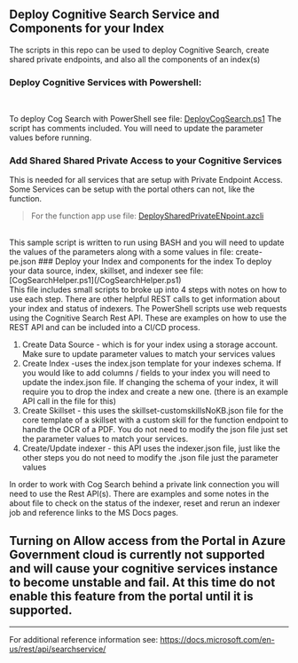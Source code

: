 ## Deploy Cognitive Search Service and Components for your Index
The scripts in this repo can be used to deploy Cognitive Search, create shared private endpoints, and also all the components of an index(s)

### Deploy Cognitive Services with Powershell:
</br>

To deploy Cog Search with PowerShell see file: [DeployCogSearch.ps1](/CogSearch/DeployCogSearch.ps1)
The script has comments included.  You will need to update the parameter values before running. 

### Add Shared Shared Private Access to your Cognitive Services
This is needed for all services that are setup with Private Endpoint Access.  Some Services can be setup with the portal others can not, like the function.

>For the function app use file: [DeploySharedPrivateENpoint.azcli](/CogSearch/DeploySharedPrivateEndpoint.azcli)
<br/>
This sample script is written to run using BASH and you will need to update the values of the parameters along with a some values in file: create-pe.json
### Deploy your Index and components for the index
To deploy your data source, index, skillset, and indexer see file: [CogSearchHelper.ps1](/CogSearchHelper.ps1)
</br>
This file includes small scripts to broke up into 4 steps with notes on how to use each step. There are other helpful REST calls to get information about your index and status of indexers.  The PowerShell scripts use web requests using the Cognitive Search Rest API.  These are examples on how to use the REST API and can be included into a CI/CD process.

1.  Create Data Source - which is for your index using a storage account.  Make sure to update parameter values to match your services values
2.  Create Index -uses the index.json template for your indexes schema.  If you would like to add columns / fields to your index you will need to update the index.json file.  If changing the schema of your index, it will require you to drop the index and create a new one.  (there is an example API call in the file for this)
3.  Create Skillset - this uses the skillset-customskillsNoKB.json file for the core template of a skillset with a custom skill for the function endpoint to handle the OCR of a PDF. You do not need to modify the json file just set the parameter values to match your services. 
4.  Create/Update indexer - this API uses the indexer.json file, just like the other steps you do not need to modify the .json file just the parameter values

In order to work with Cog Search behind a private link connection you will need to use the Rest API(s).  There are examples and some notes in the about file to check on the status of the indexer, reset and rerun an indexer job and reference links to the MS Docs pages. 

## Turning on **Allow access from the Portal** in Azure Government cloud is currently not supported and will cause your cognitive services instance to become unstable and fail. At this time do not enable this feature from the portal until it is supported.

---

For additional reference information see: https://docs.microsoft.com/en-us/rest/api/searchservice/